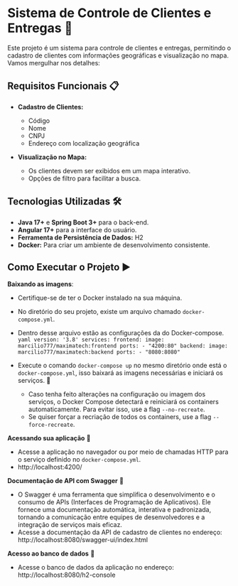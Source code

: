 # Sistema de Controle de Clientes e Entregas 🚚

Este projeto é um sistema para controle de clientes e entregas, permitindo o cadastro de clientes com informações geográficas e visualização no mapa. Vamos mergulhar nos detalhes:

## Requisitos Funcionais 📋

- **Cadastro de Clientes:**
  - Código
  - Nome
  - CNPJ
  - Endereço com localização geográfica

- **Visualização no Mapa:**
  - Os clientes devem ser exibidos em um mapa interativo.
  - Opções de filtro para facilitar a busca.

## Tecnologias Utilizadas 🛠️

- **Java 17+** e **Spring Boot 3+** para o back-end.
- **Angular 17+** para a interface do usuário.
- **Ferramenta de Persistência de Dados:** H2
- **Docker:** Para criar um ambiente de desenvolvimento consistente.

## Como Executar o Projeto ▶️ 


 **Baixando as imagens**:
 - Certifique-se de ter o Docker instalado na sua máquina.
 - No diretório do seu projeto, existe um arquivo chamado `docker-compose.yml`.
 - Dentro desse arquivo estão as configurações da do Docker-compose. 
       ``` yaml
        version: '3.8'
        services:
          frontend:
            image: marcilio777/maximatech:frontend
            ports:
              - "4200:80"
          backend:
            image: marcilio777/maximatech:backend
            ports:
              - "8080:8080"
       ```
    
    
 - Execute o comando  ``` docker-compose up ``` no mesmo diretório onde está o `docker-compose.yml`, isso baixará as imagens necessárias e iniciará os serviços. 🚀

    - Caso tenha feito alterações na configuração ou imagem dos serviços, o Docker Compose detectará e reiniciará os containers automaticamente. Para evitar isso, use a flag `--no-recreate`.
    - Se quiser forçar a recriação de todos os containers, use a flag `--force-recreate`.

 **Acessando sua aplicação** 🚀
 - Acesse a aplicação no navegador ou por meio de chamadas HTTP para o serviço definido no `docker-compose.yml`.
 - http://localhost:4200/
 
  **Documentação de API com Swagger** 🚀
   - O Swagger é uma ferramenta que simplifica o desenvolvimento e o consumo de APIs (Interfaces de Programação de Aplicativos). Ele fornece uma documentação automática, interativa e padronizada, tornando a comunicação entre equipes de desenvolvedores e a integração de 
     serviços mais eficaz.
  - Acesse a documentação da API de cadastro de clientes no endereço: http://localhost:8080/swagger-ui/index.html
    
   **Acesso ao banco de dados** 🚀
  - Acesse o banco de dados da aplicação no endereço: http://localhost:8080/h2-console
   







